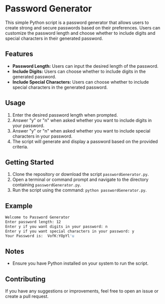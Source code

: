# Password Generator


This simple Python script is a password generator that allows users to create strong and secure passwords based on their preferences. Users can customize the password length and choose whether to include digits and special characters in their generated password.

## Features

- **Password Length:** Users can input the desired length of the password.
- **Include Digits:** Users can choose whether to include digits in the generated password.
- **Include Special Characters:** Users can choose whether to include special characters in the generated password.

## Usage

1. Enter the desired password length when prompted.
2. Answer "y" or "n" when asked whether you want to include digits in your password.
3. Answer "y" or "n" when asked whether you want to include special characters in your password.
4. The script will generate and display a password based on the provided criteria.


## Getting Started

1. Clone the repository or download the script `passwordGenerator.py`.
2. Open a terminal or command prompt and navigate to the directory containing `passwordGenerator.py`.
3. Run the script using the command: `python passwordGenerator.py`.


## Example

```bash
Welcome to Password Generator
Enter password length: 12    
Enter y if you want digits in your password: n
Enter y if you want special characters in your password: y
Your Password is:  VofK:YOpYl'u
```

## Notes

- Ensure you have Python installed on your system to run the script.

## Contributing

If you have any suggestions or improvements, feel free to open an issue or create a pull request.
